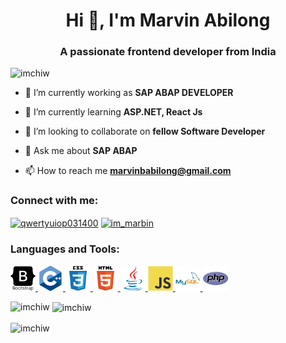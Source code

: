 <h1 align="center">Hi 👋, I'm Marvin Abilong</h1>
<h3 align="center">A passionate frontend developer from India</h3>

<p align="left"> <img src="https://komarev.com/ghpvc/?username=imchiw&label=Profile%20views&color=0e75b6&style=flat" alt="imchiw" /> </p>

- 🔭 I’m currently working as **SAP ABAP DEVELOPER**

- 🌱 I’m currently learning **ASP.NET, React Js**

- 👯 I’m looking to collaborate on **fellow Software Developer**

- 💬 Ask me about **SAP ABAP**

- 📫 How to reach me **marvinbabilong@gmail.com**

<h3 align="left">Connect with me:</h3>
<p align="left">
<a href="https://fb.com/qwertyuiop031400" target="blank"><img align="center" src="https://raw.githubusercontent.com/rahuldkjain/github-profile-readme-generator/master/src/images/icons/Social/facebook.svg" alt="qwertyuiop031400" height="30" width="40" /></a>
<a href="https://instagram.com/im_marbin" target="blank"><img align="center" src="https://raw.githubusercontent.com/rahuldkjain/github-profile-readme-generator/master/src/images/icons/Social/instagram.svg" alt="im_marbin" height="30" width="40" /></a>
</p>

<h3 align="left">Languages and Tools:</h3>
<p align="left"> <a href="https://getbootstrap.com" target="_blank" rel="noreferrer"> <img src="https://raw.githubusercontent.com/devicons/devicon/master/icons/bootstrap/bootstrap-plain-wordmark.svg" alt="bootstrap" width="40" height="40"/> </a> <a href="https://www.w3schools.com/cpp/" target="_blank" rel="noreferrer"> <img src="https://raw.githubusercontent.com/devicons/devicon/master/icons/cplusplus/cplusplus-original.svg" alt="cplusplus" width="40" height="40"/> </a> <a href="https://www.w3schools.com/css/" target="_blank" rel="noreferrer"> <img src="https://raw.githubusercontent.com/devicons/devicon/master/icons/css3/css3-original-wordmark.svg" alt="css3" width="40" height="40"/> </a> <a href="https://www.w3.org/html/" target="_blank" rel="noreferrer"> <img src="https://raw.githubusercontent.com/devicons/devicon/master/icons/html5/html5-original-wordmark.svg" alt="html5" width="40" height="40"/> </a> <a href="https://www.java.com" target="_blank" rel="noreferrer"> <img src="https://raw.githubusercontent.com/devicons/devicon/master/icons/java/java-original.svg" alt="java" width="40" height="40"/> </a> <a href="https://developer.mozilla.org/en-US/docs/Web/JavaScript" target="_blank" rel="noreferrer"> <img src="https://raw.githubusercontent.com/devicons/devicon/master/icons/javascript/javascript-original.svg" alt="javascript" width="40" height="40"/> </a> <a href="https://www.mysql.com/" target="_blank" rel="noreferrer"> <img src="https://raw.githubusercontent.com/devicons/devicon/master/icons/mysql/mysql-original-wordmark.svg" alt="mysql" width="40" height="40"/> </a> <a href="https://www.php.net" target="_blank" rel="noreferrer"> <img src="https://raw.githubusercontent.com/devicons/devicon/master/icons/php/php-original.svg" alt="php" width="40" height="40"/> </a> </p>

<p><img align="left" src="https://github-readme-stats.vercel.app/api/top-langs?username=imchiw&show_icons=true&locale=en&layout=compact" alt="imchiw" /></p>

<p>&nbsp;<img align="center" src="https://github-readme-stats.vercel.app/api?username=imchiw&show_icons=true&locale=en" alt="imchiw" /></p>

<p><img align="center" src="https://github-readme-streak-stats.herokuapp.com/?user=imchiw&" alt="imchiw" /></p>
